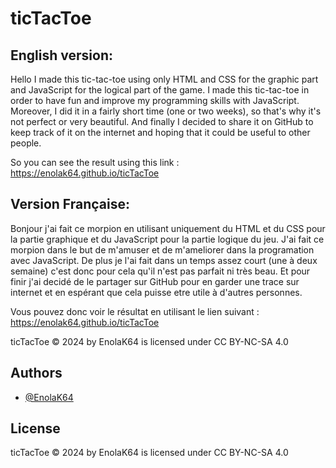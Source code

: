 
# ticTacToe

## English version:
Hello I made this tic-tac-toe using only HTML and CSS for the graphic part and JavaScript for the logical part of the game. I made this tic-tac-toe in order to have fun and improve my programming skills with JavaScript. Moreover, I did it in a fairly short time (one or two weeks), so that's why it's not perfect or very beautiful. And finally I decided to share it on GitHub to keep track of it on the internet and hoping that it could be useful to other people.

So you can see the result using this link : https://enolak64.github.io/ticTacToe

## Version Française:

Bonjour j'ai fait ce morpion en utilisant uniquement du HTML et du CSS pour la partie graphique et du JavaScript pour la partie logique du jeu. J'ai fait ce morpion dans le but de m'amuser et de m'ameliorer dans la programation avec JavaScript. De plus je l'ai fait dans un temps assez court (une à deux semaine) c'est donc pour cela qu'il n'est pas parfait ni très beau. Et pour finir j'ai decidé de le partager sur GitHub pour en garder une trace sur internet et en espérant que cela puisse etre utile à d'autres personnes.

Vous pouvez donc voir le résultat en utilisant le lien suivant : https://enolak64.github.io/ticTacToe


ticTacToe © 2024 by EnolaK64 is licensed under CC BY-NC-SA 4.0 
## Authors

- [@EnolaK64](https://www.github.com/enolak64)


## License

ticTacToe © 2024 by EnolaK64 is licensed under CC BY-NC-SA 4.0 

